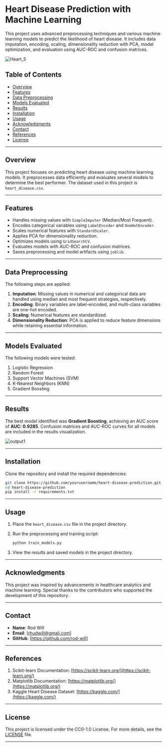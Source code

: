 # Heart Disease Prediction with Machine Learning

This project uses advanced preprocessing techniques and various machine learning models to predict the likelihood of heart disease. It includes data imputation, encoding, scaling, dimensionality reduction with PCA, model optimization, and evaluation using AUC-ROC and confusion matrices.

![Heart_5](https://github.com/user-attachments/assets/c5c2eab2-62fb-4b89-8f96-fe41bb97a988)

## Table of Contents

- [Overview](#overview)  
- [Features](#features)  
- [Data Preprocessing](#data-preprocessing)  
- [Models Evaluated](#models-evaluated)  
- [Results](#results)  
- [Installation](#installation)  
- [Usage](#usage)  
- [Acknowledgments](#acknowledgments)  
- [Contact](#contact)  
- [References](#references)  
- [License](#license)  

---

## Overview

This project focuses on predicting heart disease using machine learning models. It preprocesses data efficiently and evaluates several models to determine the best performer. The dataset used in this project is `heart_disease.csv`.

---

## Features

- Handles missing values with `SimpleImputer` (Median/Most Frequent).
- Encodes categorical variables using `LabelEncoder` and `OneHotEncoder`.
- Scales numerical features with `StandardScaler`.
- Applies PCA for dimensionality reduction.
- Optimizes models using `GridSearchCV`.
- Evaluates models with AUC-ROC and confusion matrices.
- Saves preprocessing and model artifacts using `joblib`.

---

## Data Preprocessing

The following steps are applied:  

1. **Imputation**: Missing values in numerical and categorical data are handled using median and most frequent strategies, respectively.
2. **Encoding**: Binary variables are label-encoded, and multi-class variables are one-hot encoded.
3. **Scaling**: Numerical features are standardized.
4. **Dimensionality Reduction**: PCA is applied to reduce feature dimensions while retaining essential information.

---

## Models Evaluated

The following models were tested:

1. Logistic Regression  
2. Random Forest  
3. Support Vector Machines (SVM)  
4. K-Nearest Neighbors (KNN)  
5. Gradient Boosting  

---

## Results

The best model identified was **Gradient Boosting**, achieving an AUC score of **AUC: 0.9285**. Confusion matrices and AUC-ROC curves for all models are included in the results visualization.

![output1](https://github.com/user-attachments/assets/08158bae-5b67-4ca0-8ec3-31808bd6c7dd)

---

## Installation

Clone the repository and install the required dependencies:

```bash
git clone https://github.com/yourusername/heart-disease-prediction.git
cd heart-disease-prediction
pip install -r requirements.txt
```

---

## Usage

1. Place the `heart_disease.csv` file in the project directory.  
2. Run the preprocessing and training script:  

   ```bash
   python train_models.py
   ```

3. View the results and saved models in the project directory.

---

## Acknowledgments

This project was inspired by advancements in healthcare analytics and machine learning. Special thanks to the contributors who supported the development of this repository.

---

## Contact

- **Name**: Rod Will  
- **Email**: [rhudwill@gmail.com]
- **GitHub**: [https://github.com/rod-will]  

---

## References

1. Scikit-learn Documentation: [https://scikit-learn.org/](https://scikit-learn.org/)  
2. Matplotlib Documentation: [https://matplotlib.org/](https://matplotlib.org/)  
3. Kaggle Heart Disease Dataset: [https://kaggle.com/](https://kaggle.com/)  

---

## License

This project is licensed under the CC0-1.0 License. For more details, see the [LICENSE](LICENSE) file.

---
